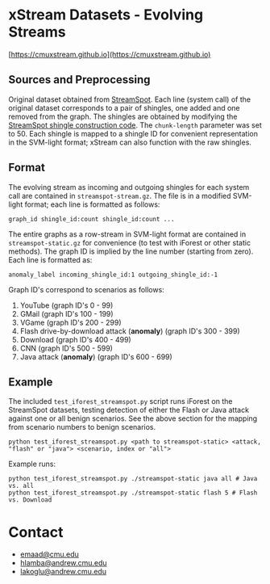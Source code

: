 # xStream Datasets - Evolving Streams

[https://cmuxstream.github.io](https://cmuxstream.github.io)

## Sources and Preprocessing

Original dataset obtained from [StreamSpot](https://github.com/sbustreamspot/sbustreamspot-data). Each
line (system call) of the original dataset corresponds to a pair of shingles, one added and one removed from the graph.
The shingles are obtained by modifying the
[StreamSpot shingle construction code](https://github.com/sbustreamspot/sbustreamspot-train/tree/master/graphs-to-shingle-vectors).
The `chunk-length` parameter was set to 50. Each shingle is mapped to a shingle ID for convenient representation
in the SVM-light format; xStream can also function with the raw shingles.

## Format

The evolving stream as incoming and outgoing shingles for each system call are contained in `streamspot-stream.gz`.
The file is in a modified SVM-light format; each line is formatted as follows:

```
graph_id shingle_id:count shingle_id:count ...
```

The entire graphs as a row-stream in SVM-light format are contained in `streamspot-static.gz` for convenience
(to test with iForest or other static methods). The graph ID is implied by the line number (starting from zero).
Each line is formatted as:

```
anomaly_label incoming_shingle_id:1 outgoing_shingle_id:-1
```

Graph ID's correspond to scenarios as follows:

   1. YouTube (graph ID's 0 - 99)
   2. GMail (graph ID's 100 - 199)
   3. VGame (graph ID's 200 - 299)
   4. Flash drive-by-download attack (**anomaly**) (graph ID's 300 - 399)
   5. Download (graph ID's 400 - 499)
   6. CNN (graph ID's 500 - 599)
   7. Java attack (**anomaly**) (graph ID's 600 - 699)

## Example

The included `test_iforest_streamspot.py` script runs iForest on the StreamSpot datasets, testing detection of either
the Flash or Java attack against one or all benign scenarios. See the above section for the mapping from
scenario numbers to benign scenarios.

```
python test_iforest_streamspot.py <path to streamspot-static> <attack, "flash" or "java"> <scenario, index or "all">
```

Example runs:
```
python test_iforest_streamspot.py ./streamspot-static java all # Java vs. all
python test_iforest_streamspot.py ./streamspot-static flash 5 # Flash vs. Download
```

# Contact

   * emaad@cmu.edu
   * hlamba@andrew.cmu.edu
   * lakoglu@andrew.cmu.edu
